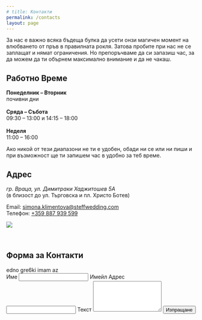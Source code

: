 ```yaml
---
# title: Контакти
permalink: /contacts
layout: page
---
```


<article class="home description">
  За нас е важно всяка бъдеща булка да усети онзи магичен момент на влюбването от пръв в правилната рокля. Затова пробите при нас не се заплащат и нямат ограничения. Но препоръчваме да си запазиш час, за да можем да ти обърнем максимално внимание и да не чакаш.
</article>

<div class="divider"></div>

<article class="column">
  <h2>Работно Време</h2>

  <p class="text center">
    <b>Понеделник – Вторник</b><br/>
    почивни дни<br /><br />
    <b>Сряда – Събота</b><br />
    09:30 – 13:00 и 14:15 – 18:00<br /><br />
    <b>Неделя</b><br/>
    11:00 – 16:00
  </p>
  <p class="paragraph">
    Ако никой от тези диапазони не ти е удобен, обади ни се или ни пиши и при възможност ще ти запишем час в удобно за теб време.
  </p>
</article>
<article class="column">
  <h2>Адрес</h2>
  <p class="text center">
    <address>гр. Враца, ул. Димитраки Хаджитошев 5А</address>
    (в близост до ул. Търговска и пл. Христо Ботев)
  </p>

  <p class="text center">
    Email: <a href="mailto:simona.klimentova@steffwedding.com">simona.klimentova@steffwedding.com</a><br />
    Телефон: <a href="tel:+359 887 939 599">+359 887 939 599</a>
  </p>

  <img class="box borders content" style="margin-bottom: 2rem" src="{{ site.baseurl }}/assets/map.png">
</article>

<article class="contacts-form">
  <h2>Форма за Контакти</h2>
  <span id="contacts-form-error-message" class="contacts-form error">edno gre6ki imam az</span>
  <span id="contacts-form-success-message" class="contacts-form success"></span>
  <form id="contacts-form">
    <label for="contacts-form-name">Име</label>
    <input name="name" type="text" required oninvalid="this.setCustomValidity('Моля, въведи име')" oninput="this.setCustomValidity('')">
    <label for="contacts-form-email">Имейл Адрес</label>
    <input name="email" type="email" required oninvalid="this.setCustomValidity('Моля, въведи имейл адрес')" oninput="this.setCustomValidity('')">
    <label for="contacts-form-message">Текст</label>
    <textarea name="message" rows="5" required oninvalid="this.setCustomValidity('Моля, въведи съобщение')" oninput="this.setCustomValidity('')"></textarea>
    <button type="submit" class="button">Изпращане</button>
  </form>
</article>

<script>
  const errorMessage = document.getElementById('contacts-form-error-message');
  const successMessage = document.getElementById('contacts-form-success-message');
  const contactsForm = document.getElementById('contacts-form');

  hide(errorMessage);
  hide(successMessage);

  contactsForm.addEventListener('submit', event => {
    event.preventDefault();
    hide(errorMessage);
    hide(successMessage);
    httpPost('https://formspree.io/f/xvovveoy', new FormData(contactsForm))
      .then(() => {
        successMessage.innerHTML = 'Формата беше изпратена успешно!';
        show(successMessage);
        setTimeout(() => hide(successMessage, 1000), 3000);
      })
      .catch(() => {
        errorMessage.innerHTML = 'Възникна грешка при изпращаненето. Опитай отново или се свържи с нас по някой от другите канали';
        show(errorMessage);
      });
  });

</script>